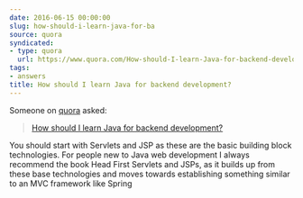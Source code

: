 ```yaml
---
date: 2016-06-15 00:00:00
slug: how-should-i-learn-java-for-ba
source: quora
syndicated:
- type: quora
  url: https://www.quora.com/How-should-I-learn-Java-for-backend-development/answer/Roy-Tang
tags:
- answers
title: How should I learn Java for backend development?
---
```


Someone on [quora](https://quora.com) asked:

> [How should I learn Java for backend development?](https://www.quora.com/How-should-I-learn-Java-for-backend-development/answer/Roy-Tang)


You should start with Servlets and JSP as these are the basic building block technologies. For people new to Java web development I always recommend the book Head First Servlets and JSPs, as it builds up from these base technologies and moves towards establishing something similar to an MVC framework like Spring